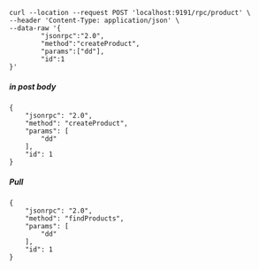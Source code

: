 ```shell script
curl --location --request POST 'localhost:9191/rpc/product' \
--header 'Content-Type: application/json' \
--data-raw '{
        "jsonrpc":"2.0",
        "method":"createProduct",
        "params":["dd"],
        "id":1
}'
```

##### in post body
```shell script
{
    "jsonrpc": "2.0",
    "method": "createProduct",
    "params": [
        "dd"
    ],
    "id": 1
}
```

##### Pull 
```shell script
{
    "jsonrpc": "2.0",
    "method": "findProducts",
    "params": [
        "dd"
    ],
    "id": 1
}
```